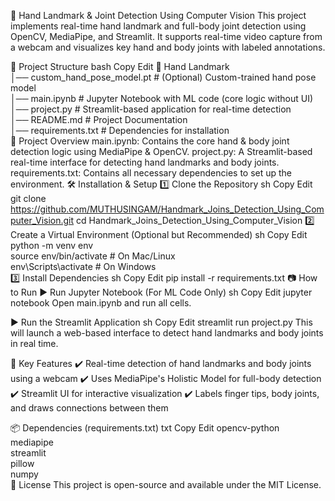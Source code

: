 
📌 Hand Landmark & Joint Detection Using Computer Vision
This project implements real-time hand landmark and full-body joint detection using OpenCV, MediaPipe, and Streamlit. It supports real-time video capture from a webcam and visualizes key hand and body joints with labeled annotations.

🚀 Project Structure
bash
Copy
Edit
📂 Hand Landmark  
│── custom_hand_pose_model.pt   # (Optional) Custom-trained hand pose model  
│── main.ipynb                  # Jupyter Notebook with ML code (core logic without UI)  
│── project.py                   # Streamlit-based application for real-time detection  
│── README.md                    # Project Documentation  
│── requirements.txt              # Dependencies for installation  
🎯 Project Overview
main.ipynb: Contains the core hand & body joint detection logic using MediaPipe & OpenCV.
project.py: A Streamlit-based real-time interface for detecting hand landmarks and body joints.
requirements.txt: Contains all necessary dependencies to set up the environment.
🛠️ Installation & Setup
1️⃣ Clone the Repository
sh
Copy
Edit
git clone https://github.com/MUTHUSINGAM/Handmark_Joins_Detection_Using_Computer_Vision.git
cd Handmark_Joins_Detection_Using_Computer_Vision
2️⃣ Create a Virtual Environment (Optional but Recommended)
sh
Copy
Edit
python -m venv env  
source env/bin/activate   # On Mac/Linux  
env\Scripts\activate      # On Windows  
3️⃣ Install Dependencies
sh
Copy
Edit
pip install -r requirements.txt
📷 How to Run
▶️ Run Jupyter Notebook (For ML Code Only)
sh
Copy
Edit
jupyter notebook
Open main.ipynb and run all cells.

▶️ Run the Streamlit Application
sh
Copy
Edit
streamlit run project.py
This will launch a web-based interface to detect hand landmarks and body joints in real time.

📌 Key Features
✔️ Real-time detection of hand landmarks and body joints using a webcam
✔️ Uses MediaPipe's Holistic Model for full-body detection
✔️ Streamlit UI for interactive visualization
✔️ Labels finger tips, body joints, and draws connections between them

📦 Dependencies (requirements.txt)
txt
Copy
Edit
opencv-python  
mediapipe  
streamlit  
pillow  
numpy  
📜 License
This project is open-source and available under the MIT License.
